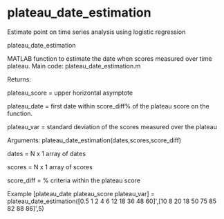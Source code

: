 # plateau_date_estimation
Estimate point on time series analysis using logistic regression

plateau_date_estimation

MATLAB function to estimate the date when scores measured over time plateau. Main code: plateau_date_estimation.m

Returns:

plateau_score = upper horizontal asymptote 

plateau_date = first date within score_diff% of the plateau score on the function.

plateau_var = standard deviation of the scores measured over the plateau

Arguments:
plateau_date_estimation(dates,scores,score_diff)

dates = N x 1 array of dates

scores = N x 1 array of scores

score_diff = % criteria within the plateau score

Example
[plateau_date plateau_score plateau_var] = plateau_date_estimation([0.5 1 2 4 6 12 18 36 48 60]',[10 8 20 18 50 75 85 82 88 86]',5)
